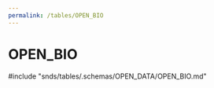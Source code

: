 ```yaml
---
permalink: /tables/OPEN_BIO
---
```

# OPEN\_BIO
<!-- SPDX-License-Identifier: MPL-2.0 -->

<!-- ATTENTION : Ne pas supprimer ou modifier la ligne ci-dessous -->
#include "snds/tables/.schemas/OPEN_DATA/OPEN_BIO.md"
<!-- ATTENTION : Ne pas supprimer ou modifier la ligne ci-dessus -->